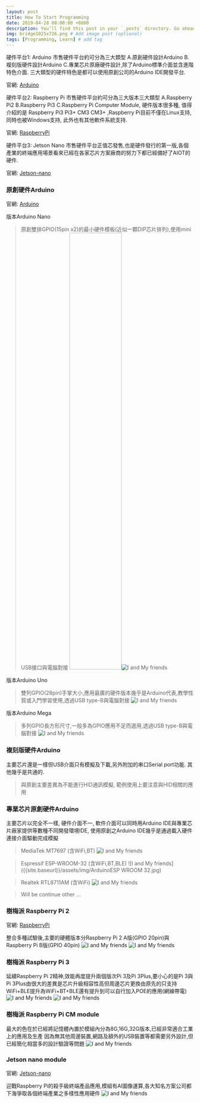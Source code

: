 ```yaml
---
layout: post
title: How To Start Programming
date: 2019-04-28 08:00:00 +0800
description: You’ll find this post in your `_posts` directory. Go ahead and edit it and re-build the site to see your changes. # Add post description (optional)
img: bridge1025x726.png # Add image post (optional)
tags: [Programming, Learn] # add tag
---
```

硬件平台1: Arduino 市售硬件平台約可分為三大類型 A.原創硬件設計Arduino B.複刻版硬件設計Arduino C.專業芯片原廠硬件設計,除了Arduino標準介面並含進階特色介面. 三大類型的硬件特色是都可以使用原創公司的Arduino IDE開發平台.

官網: [Arduino](https://www.arduino.cc/)

硬件平台2: Raspberry Pi 市售硬件平台約可分為三大版本三大類型 A.Raspberry Pi2 B.Raspberry Pi3 C.Raspberry Pi Computer Module, 硬件版本很多種, 值得介紹的是 Raspberry Pi3 Pi3+ CM3 CM3+ ,Raspberry Pi目前不僅在Linux支持,同時也被Windows支持, 此外也有其他軟件系統支持.

官網: [RaspberryPi](https://www.raspberrypi.com.tw/)

硬件平台3: Jetson Nano 市售硬件平台正值芯發售,也是硬件發行的第一版,各個產業的終端應用場景看來已經在各家芯片方案廠商的努力下都已經備好了AIOT的硬件.

官網: [Jetson-nano](https://www.nvidia.com/zh-tw/autonomous-machines/embedded-systems/jetson-nano/)

### 原創硬件Arduino
官網: [Arduino](https://www.arduino.cc/)

版本Arduino Nano
>原創雙排GPIO(15pin x2)的最小硬件模板(近似一顆DIP芯片排列),使用mini USB接口與電腦對接
<img width = 30% height = 30% />![I and My friends]({{site.baseurl}}/assets/img/ArduinoNano.jpg)

版本Arduino Uno
>雙列GPIO(28pin)手掌大小,應用最廣的硬件版本幾乎是Arduino代表,教學性質或入門學習使用,透過USB type-B與電腦對接
![I and My friends]({{site.baseurl}}/assets/img/ArduinoUno.jpg)

版本Arduino Mega
>多列GPIO長方形尺寸,一般多為GPIO應用不足而選用,透過USB type-B與電腦對接
![I and My friends]({{site.baseurl}}/assets/img/ArduinoMega.jpg)


### 複刻版硬件Arduino
主要芯片還是一樣但USB介面只有模擬及下載,另外附加的串口Serial port功能. 其他幾乎是共通的.
>與原創主要差異為不能進行HID通訊模擬, 範例使用上要注意與HID相關的應用

### 專業芯片原創硬件Arduino
主要芯片以完全不一樣, 硬件介面不一, 軟件介面可以同時用Arduino IDE與專業芯片廠家提供等數種不同開發環境IDE, 使用原創之Arduino IDE幾乎是通過載入硬件連接介面驅動完成模擬
>MediaTek MT7697 (含WiFi,BT)
![I and My friends]({{site.baseurl}}/assets/img/ArduinoMT7697.jpg)

>Espressif ESP-WROOM-32 (含WiFi,BT,BLE)
![I and My friends]({{site.baseurl}}/assets/img/ArduinoESP WROOM 32.jpg)

>Realtek RTL8711AM (含WiFi)
![I and My friends]({{site.baseurl}}/assets/img/ArduinoRTL8711AM.jpg)

>Will be continue other ...

### 樹梅派 Raspberry Pi 2
官網: [RaspberryPi](https://www.raspberrypi.com.tw/)

整合多種試驗後,主要的硬體版本分Raspberry Pi 2 A版(GPIO 20pin)與Raspberry Pi B版(GPIO 40pin)
![I and My friends]({{site.baseurl}}/assets/img/RaspberryPi2A.jpg)
![I and My friends]({{site.baseurl}}/assets/img/RaspberryPi2B.jpg)

### 樹梅派 Raspberry Pi 3
延續Raspberry Pi 2精神,效能再度提升兩個版次Pi 3及Pi 3Plus,要小心的是Pi 3與Pi 3Plus由很大的差異是芯片升級相容性高但周邊芯片更換由原先的只支持WiFi+BLE提升為WiFi+BT+BLE還有提升到可以自行加入POE的應用(網線帶電)
![I and My friends]({{site.baseurl}}/assets/img/RaspberryPi3B.jpg)
![I and My friends]({{site.baseurl}}/assets/img/RaspberryPi3B+.jpg)

### 樹梅派 Raspberry Pi CM module
最大的色在於已經將記憶體內置於模組內分為8G,16G,32G版本,已經非常適合工業上的應用及生產
因為無其他周邊裝置,網路及額外的USB裝置等都需要另外設計,但已經簡化相當多的設計驗證等問題
![I and My friends]({{site.baseurl}}/assets/img/RaspberryPi_CM_module.jpg)

### Jetson nano module
官網: [Jetson-nano](https://www.nvidia.com/zh-tw/autonomous-machines/embedded-systems/jetson-nano/)

迎戰Raspberry Pi的殺手級終端產品應用,模組有AI圖像運算,各大知名方案公司都下海爭取各個終端產業之多樣性應用硬件
![I and My friends]({{site.baseurl}}/assets/img/JetsonNano_CM_module.jpg)
